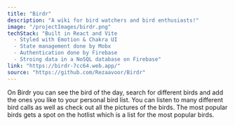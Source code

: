 ```yaml
---
title: "Birdr"
description: "A wiki for bird watchers and bird enthusiasts!"
image: "/projectImages/birdr.png"
techStack: "Built in React and Vite
  - Styled with Emotion & Chakra UI
  - State management done by Mobx
  - Authentication done by Firebase
  - Stroing data in a NoSQL database on Firebase"
link: "https://birdr-7cc64.web.app/"
source: "https://github.com/Rezaavoor/Birdr"
---
```


On Birdr you can see the bird of the day, search for different birds and add the ones you like to your personal bird list. You can listen to many different bird calls as well as check out all the pictures of the birds. The most popular birds gets a spot on the hotlist which is a list for the most popular birds.

